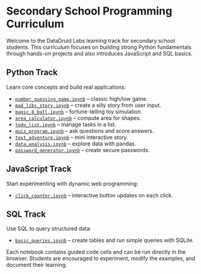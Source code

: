 # Secondary School Programming Curriculum

Welcome to the DataDruid Labs learning track for secondary school students. This curriculum focuses on building strong Python fundamentals through hands-on projects and also introduces JavaScript and SQL basics.

## Python Track
Learn core concepts and build real applications:

- [`number_guessing_game.ipynb`](python/number_guessing_game.ipynb) – classic high/low game.
- [`mad_libs_story.ipynb`](python/mad_libs_story.ipynb) – create a silly story from user input.
- [`magic_8_ball.ipynb`](python/magic_8_ball.ipynb) – fortune-telling toy simulation.
- [`area_calculator.ipynb`](python/area_calculator.ipynb) – compute area for shapes.
- [`todo_list.ipynb`](python/todo_list.ipynb) – manage tasks in a list.
- [`quiz_program.ipynb`](python/quiz_program.ipynb) – ask questions and score answers.
- [`text_adventure.ipynb`](python/text_adventure.ipynb) – mini interactive story.
- [`data_analysis.ipynb`](python/data_analysis.ipynb) – explore data with pandas.
- [`password_generator.ipynb`](python/password_generator.ipynb) – create secure passwords.

## JavaScript Track
Start experimenting with dynamic web programming:

- [`click_counter.ipynb`](javascript/click_counter.ipynb) – interactive button updates on each click.

## SQL Track
Use SQL to query structured data:

- [`basic_queries.ipynb`](sql/basic_queries.ipynb) – create tables and run simple queries with SQLite.

Each notebook contains guided code cells and can be run directly in the browser. Students are encouraged to experiment, modify the examples, and document their learning.
